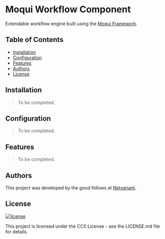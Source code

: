 # Moqui Workflow Component

Extendable workflow engine built using the <a href="https://www.netvariant.com" target="_blank">Moqui Framework</a>.

## Table of Contents

- [Installation](#installation)
- [Configuration](#configuration)
- [Features](#features)
- [Authors](#authors)
- [License](#license)

## Installation

> To be completed.

## Configuration

> To be completed.

## Features

> To be completed.

## Authors

This project was developed by the good fellows at <a href="https://www.netvariant.com" target="_blank">Netvariant</a>.

## License

[![license](http://img.shields.io/badge/license-CC0%201.0%20Universal-blue.svg)](https://github.com/Netvariant/moqui-workflow/blob/master/LICENSE.md)
 
This project is licensed under the CC0 License - see the LICENSE.md file for details.